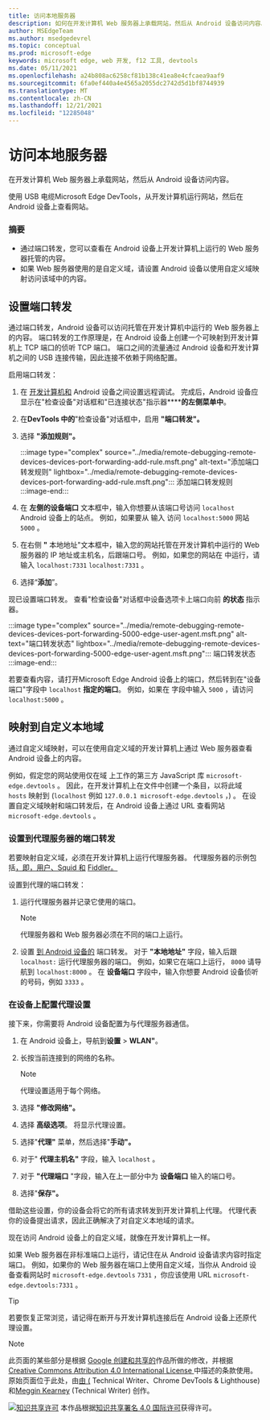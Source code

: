 ```yaml
---
title: 访问本地服务器
description: 如何在开发计算机 Web 服务器上承载网站，然后从 Android 设备访问内容。
author: MSEdgeTeam
ms.author: msedgedevrel
ms.topic: conceptual
ms.prod: microsoft-edge
keywords: microsoft edge, web 开发, f12 工具, devtools
ms.date: 05/11/2021
ms.openlocfilehash: a24b808ac6258cf81b138c41ea8e4cfcaea9aaf9
ms.sourcegitcommit: 6fa0ef440a4e4565a2055dc2742d5d1bf8744939
ms.translationtype: MT
ms.contentlocale: zh-CN
ms.lasthandoff: 12/21/2021
ms.locfileid: "12285048"
---
```

<!-- Copyright Kayce Basques

   Licensed under the Apache License, Version 2.0 (the "License");
   you may not use this file except in compliance with the License.
   You may obtain a copy of the License at

       https://www.apache.org/licenses/LICENSE-2.0

   Unless required by applicable law or agreed to in writing, software
   distributed under the License is distributed on an "AS IS" BASIS,
   WITHOUT WARRANTIES OR CONDITIONS OF ANY KIND, either express or implied.
   See the License for the specific language governing permissions and
   limitations under the License.  -->
# <a name="access-local-servers"></a>访问本地服务器

在开发计算机 Web 服务器上承载网站，然后从 Android 设备访问内容。

使用 USB 电缆Microsoft Edge DevTools，从开发计算机运行网站，然后在 Android 设备上查看网站。

### <a name="summary"></a>摘要

*   通过端口转发，您可以查看在 Android 设备上开发计算机上运行的 Web 服务器托管的内容。
*   如果 Web 服务器使用的是自定义域，请设置 Android 设备以使用自定义域映射访问该域中的内容。


<!-- ====================================================================== -->
## <a name="set-up-port-forwarding"></a>设置端口转发

通过端口转发，Android 设备可以访问托管在开发计算机中运行的 Web 服务器上的内容。  端口转发的工作原理是，在 Android 设备上创建一个可映射到开发计算机上 TCP 端口的侦听 TCP 端口。  端口之间的流量通过 Android 设备和开发计算机之间的 USB 连接传输，因此连接不依赖于网络配置。

启用端口转发：

1.  在 [开发计算机和](./index.md) Android 设备之间设置远程调试。  完成后，Android 设备应显示在"检查设备"对话框和"已连接状态"指示器******的左侧菜单中**。
1.  在**DevTools 中的**"检查设备"对话框中，启用 **"端口转发"。**
1.  选择 **"添加规则"。**

    :::image type="complex" source="../media/remote-debugging-remote-devices-devices-port-forwarding-add-rule.msft.png" alt-text="添加端口转发规则" lightbox="../media/remote-debugging-remote-devices-devices-port-forwarding-add-rule.msft.png":::
       添加端口转发规则
    :::image-end:::

1.  在 **左侧的设备端口** 文本框中，输入你想要从该端口号访问 `localhost` Android 设备上的站点。  例如，如果要从 输入 访问 `localhost:5000` 网站 `5000` 。
1.  在右侧 **"** 本地地址"文本框中，输入您的网站托管在开发计算机中运行的 Web 服务器的 IP 地址或主机名，后跟端口号。  例如，如果您的网站在 中运行，请输入 `localhost:7331` `localhost:7331` 。
1.  选择“**添加**”。

现已设置端口转发。  查看"检查设备"对话框中设备选项卡上端口向前 **的状态** 指示器。

:::image type="complex" source="../media/remote-debugging-remote-devices-devices-port-forwarding-5000-edge-user-agent.msft.png" alt-text="端口转发状态" lightbox="../media/remote-debugging-remote-devices-devices-port-forwarding-5000-edge-user-agent.msft.png":::
   端口转发状态
:::image-end:::

若要查看内容，请打开Microsoft Edge Android 设备上的端口，然后转到在"设备端口"字段中 `localhost` **指定的端口**。  例如，如果在 字段中输入 `5000` ，请访问 `localhost:5000` 。


<!-- ====================================================================== -->
## <a name="map-to-custom-local-domains"></a>映射到自定义本地域

通过自定义域映射，可以在使用自定义域的开发计算机上通过 Web 服务器查看 Android 设备上的内容。

例如，假定您的网站使用仅在域 上工作的第三方 JavaScript 库 `microsoft-edge.devtools` 。  因此，在开发计算机上在文件中创建一个条目，以将此域 `hosts` 映射到 (`localhost` 例如 `127.0.0.1 microsoft-edge.devtools` ，) 。  在设置自定义域映射和端口转发后，在 Android 设备上通过 URL 查看网站 `microsoft-edge.devtools` 。

### <a name="set-up-port-forwarding-to-proxy-server"></a>设置到代理服务器的端口转发

若要映射自定义域，必须在开发计算机上运行代理服务器。  代理服务器的示例包括[，即，用户](https://www.charlesproxy.com)[、Squid 和](https://wiki.squid-cache.org) [Fiddler。](https://www.telerik.com/fiddler)

设置到代理的端口转发：

1.  运行代理服务器并记录它使用的端口。

    > [!NOTE]
    > 代理服务器和 Web 服务器必须在不同的端口上运行。

1.  设置 [到 Android 设备的](#set-up-port-forwarding) 端口转发。  对于 **"本地地址"** 字段，输入后跟 `localhost:` 运行代理服务器的端口。  例如，如果它在端口上运行， `8000` 请导航到 `localhost:8000` 。  在 **设备端口** 字段中，输入你想要 Android 设备侦听的号码，例如 `3333` 。

### <a name="configure-proxy-settings-on-your-device"></a>在设备上配置代理设置

接下来，你需要将 Android 设备配置为与代理服务器通信。

1.  在 Android 设备上，导航到**设置**  >  **WLAN"**。
1.  长按当前连接到的网络的名称。

    > [!NOTE]
    > 代理设置适用于每个网络。

1.  选择 **"修改网络"。**
1.  选择 **高级选项**。  将显示代理设置。
1.  选择"**代理"** 菜单，然后选择"**手动"。**
1.  对于" **代理主机名"** 字段，输入 `localhost` 。
1.  对于 **"代理端口** "字段，输入在上一部分中为 **设备端口** 输入的端口号。
1.  选择"**保存"。**

借助这些设置，你的设备会将它的所有请求转发到开发计算机上代理。  代理代表你的设备提出请求，因此正确解决了对自定义本地域的请求。

现在访问 Android 设备上的自定义域，就像在开发计算机上一样。

如果 Web 服务器在非标准端口上运行，请记住在从 Android 设备请求内容时指定端口。  例如，如果你的 Web 服务器在端口上使用自定义域，当你从 Android 设备查看网站时 `microsoft-edge.devtools` `7331` ，你应该使用 URL `microsoft-edge.devtools:7331` 。

> [!TIP]
> 若要恢复正常浏览，请记得在断开与开发计算机连接后在 Android 设备上还原代理设置。


<!-- ====================================================================== -->
> [!NOTE]
> 此页面的某些部分是根据 [Google 创建和共享的](https://developers.google.com/terms/site-policies)作品所做的修改，并根据[ Creative Commons Attribution 4.0 International License ](https://creativecommons.org/licenses/by/4.0)中描述的条款使用。
> 原始页面位于此处，[](https://developers.google.com/web/tools/chrome-devtools/remote-debugging/local-server)由[由 (](https://developers.google.com/web/resources/contributors#kayce-basques) Technical Writer、Chrome DevTools \& Lighthouse) 和[Meggin Kearney](https://developers.google.com/web/resources/contributors#meggin-kearney) (Technical Writer) 创作。

[![知识共享许可](https://i.creativecommons.org/l/by/4.0/88x31.png)](https://creativecommons.org/licenses/by/4.0) 本作品根据[知识共享署名 4.0 国际许可](https://creativecommons.org/licenses/by/4.0)获得许可。
